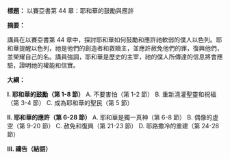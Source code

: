 **標題：** 以賽亞書第 44 章：耶和華的鼓勵與應許

**摘要：**

講員在以賽亞書第 44 章中，探討耶和華如何鼓勵和應許祂軟弱的僕人以色列。耶和華提醒以色列，祂是他們的創造者和救贖主，並應許赦免他們的罪，復興他們，並榮耀自己的名。講員強調，耶和華是歷史的主宰，祂的僕人所傳達的信息將會應驗，證明祂的權能和信實。

**大綱：**

**I. 耶和華的鼓勵（第 1-8 節）**
    A. 不要害怕（第 1-2 節）
    B. 重新澆灌聖靈和祝福（第 3-4 節）
    C. 成為耶和華的聖民（第 5 節）

**II. 耶和華的應許（第 6-28 節）**
    A. 耶和華是獨一真神（第 6-8 節）
    B. 偶像的虛空（第 9-20 節）
    C. 赦免和復興（第 21-23 節）
    D. 耶路撒冷的重建（第 24-28 節）

**III. 禱告（結語）**